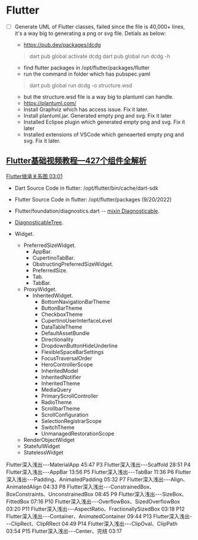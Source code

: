 # Flutter
- [ ] Generate UML of Flutter classes, failed since the file is 40,000+ lines, it's a way big to generating a png or svg file. Detials as below:
  * https://pub.dev/packages/dcdg
  > dart pub global activate dcdg
  > dart pub global run dcdg -h

  * find flutter packages in /opt/flutter/packages/flutter
  * run the command in folder which has pubspec.yaml
  > dart pub global run dcdg -o structure.wsd

  * but the structure.wsd file is a way big to plantuml can handle.
  * https://plantuml.com/
  * Install Graphviz which has access issue. Fix it later.
  * Install plantuml.jar. Generated empty png and svg. Fix it later
  * Installed Eclipse plugin which generated empty png and svg. Fix it later
  * Installed extensions of VSCode which geneaerted empty png and svg. Fix it later.
## [Flutter基础视频教程—427个组件全解析](https://www.liujunmin.com/tags/%E7%BB%84%E4%BB%B6%E5%88%86%E6%9E%90/)  
[Flutter继承关系图 03:01](https://www.bilibili.com/video/BV1BM4y1L71Z?p=1)
* Dart Source Code in flutter: /opt/flutter/bin/cache/dart-sdk
* Flutter Source Code in flutter: /opt/flutter/packages
(9/20/2022)
* Flutter/foundation/diagnostics.dart -- [mixin Diagnosticable](https://api.flutter.dev/flutter/foundation/Diagnosticable-mixin.html). 
* [DiagnosticableTree](https://api.flutter.dev/flutter/foundation/DiagnosticableTree-class.html). 


* Widget. 
  * PreferredSizeWidget. 
    * AppBar. 
    * CupertinoTabBar. 
    * ObstructingPreferredSizeWidget. 
    * PreferredSize. 
    * Tab. 
    * TabBar. 
  * ProxyWidget. 
    * InheritedWidget. 
      * BottomNavigationBarTheme
      * ButtonBarTheme
      * CheckboxTheme
      * CupertinoUserInterfaceLevel
      * DataTableTheme
      * DefaultAssetBundle
      * Directionality
      * DropdownButtonHideUnderline
      * FlexibleSpaceBarSettings
      * FocusTraversalOrder
      * HeroControllerScope
      * InheritedModel
      * InheritedNotifier
      * InheritedTheme
      * MediaQuery
      * PrimaryScrollController
      * RadioTheme
      * ScrollbarTheme
      * ScrollConfiguration
      * SelectionRegistrarScope
      * SwitchTheme
      * UnmanagedRestorationScope 
  * RenderObjectWidget
  * StatefulWidget
  * StatelessWidget

Flutter深入浅出---MaterialApp
45:47
P3
Flutter深入浅出---Scaffold
28:51
P4
Flutter深入浅出---AppBar
13:56
P5
Flutter深入浅出---TabBar
11:36
P6
Flutter深入浅出---Padding、AnimatedPadding
05:32
P7
Flutter深入浅出---Align、AnimatedAlign
04:33
P8
Flutter深入浅出---ConstrainedBox、BoxConstraints、UnconstrainedBox
08:45
P9
Flutter深入浅出---SizeBox、FittedBox
07:16
P10
Flutter深入浅出---OverflowBox、SizedOverflowBox
03:20
P11
Flutter深入浅出---AspectRatio、FractionallySizedBox
03:18
P12
Flutter深入浅出---Container、AnimatedContainer
09:44
P13
Flutter深入浅出---ClipRect、ClipRRect
04:49
P14
Flutter深入浅出---ClipOval、ClipPath
03:54
P15
Flutter深入浅出---Center、完结
03:17
